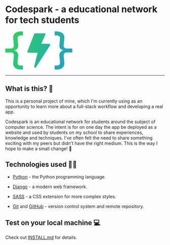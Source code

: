 # Codespark - a educational network for tech students

![Codespark](/media/logo-present.svg)
   
---

## What is this? :thought_balloon:

This is a personal project of mine, which I'm currently using as an opportunity to learn more about a full-stack workflow and developing a real app. 

Codespark is an educational network for students around the subject of computer science. The intent is for on one day the app be deployed as a website and used by students on my school to share experiences, knowledge and techniques. I've often felt the need to share something exciting with my peers but didn't have the right medium. This is the way I hope to make a small change! :slightly_smiling_face:

## Technologies used :technologist:

- [Python](https://www.python.org/) - the Python programming language.

- [Django](https://github.com/django/django) - a modern web framework.

- [SASS](https://github.com/sass/sass) - a CSS extension for more complex styles.

- [Git](https://github.com/git/git) and [GitHub](https://github.com/github) - version control system and remote repository.

## Test on your local machine :computer:

Check out [INSTALL.md](INSTALL.md) for details.
